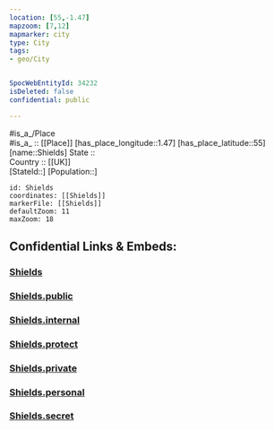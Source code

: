 ```yaml
---
location: [55,-1.47] 
mapzoom: [7,12] 
mapmarker: city 
type: City
tags:
- geo/City


SpocWebEntityId: 34232
isDeleted: false
confidential: public

---
```

#is_a_/Place  
#is_a_ :: [[Place]] 
[has_place_longitude::1.47] 
[has_place_latitude::55] 
[name::Shields] 
State ::  
Country :: [[UK]]  
[StateId::] 
[Population::] 



```leaflet
id: Shields
coordinates: [[Shields]] 
markerFile: [[Shields]] 
defaultZoom: 11 
maxZoom: 18
```


## Confidential Links & Embeds: 

### [Shields](/_Standards/Earth/Continent/Europe/Europe~North/UK/England/Regions~England/North_East_England/Tyneside~North/cities~Tyneside~North/Shields.md) 

### [Shields.public](/_public/Earth/Continent/Europe/Europe~North/UK/England/Regions~England/North_East_England/Tyneside~North/cities~Tyneside~North/Shields.public.md) 

### [Shields.internal](/_internal/Earth/Continent/Europe/Europe~North/UK/England/Regions~England/North_East_England/Tyneside~North/cities~Tyneside~North/Shields.internal.md) 

### [Shields.protect](/_protect/Earth/Continent/Europe/Europe~North/UK/England/Regions~England/North_East_England/Tyneside~North/cities~Tyneside~North/Shields.protect.md) 

### [Shields.private](/_private/Earth/Continent/Europe/Europe~North/UK/England/Regions~England/North_East_England/Tyneside~North/cities~Tyneside~North/Shields.private.md) 

### [Shields.personal](/_personal/Earth/Continent/Europe/Europe~North/UK/England/Regions~England/North_East_England/Tyneside~North/cities~Tyneside~North/Shields.personal.md) 

### [Shields.secret](/_secret/Earth/Continent/Europe/Europe~North/UK/England/Regions~England/North_East_England/Tyneside~North/cities~Tyneside~North/Shields.secret.md)

